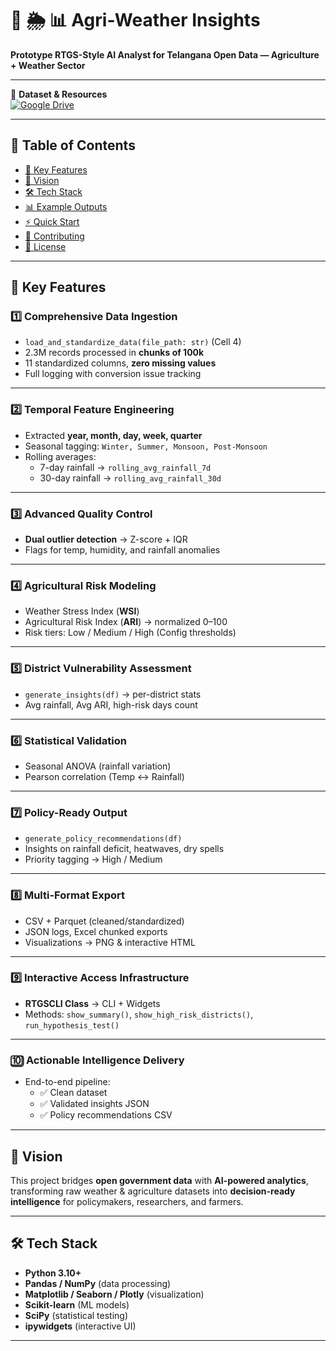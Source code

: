 # 🌾 🌦️ 📊 Agri-Weather Insights  
**Prototype RTGS-Style AI Analyst for Telangana Open Data — Agriculture + Weather Sector**  

---

📂 **Dataset & Resources**  
[![Google Drive](https://img.shields.io/badge/📂%20Access%20Dataset-Google%20Drive-blue?style=flat&logo=google-drive)](https://drive.google.com/drive/folders/1XQ3lvMYUm0kvVloAyEhnxs9hYEToP18H?usp=drive_link)  

---

## 📑 Table of Contents
- [🔑 Key Features](#-key-features)  
- [🚀 Vision](#-vision)  
- [🛠️ Tech Stack](#️-tech-stack)  
- [📊 Example Outputs](#-example-outputs)  
- [⚡ Quick Start](#-quick-start)  
- [🤝 Contributing](#-contributing)  
- [📜 License](#-license)  

---

## 🔑 Key Features  

### 1️⃣ Comprehensive Data Ingestion  
- `load_and_standardize_data(file_path: str)` (Cell 4)  
- 2.3M records processed in **chunks of 100k**  
- 11 standardized columns, **zero missing values**  
- Full logging with conversion issue tracking  

---

### 2️⃣ Temporal Feature Engineering  
- Extracted **year, month, day, week, quarter**  
- Seasonal tagging: `Winter, Summer, Monsoon, Post-Monsoon`  
- Rolling averages:  
  - 7-day rainfall → `rolling_avg_rainfall_7d`  
  - 30-day rainfall → `rolling_avg_rainfall_30d`  

---

### 3️⃣ Advanced Quality Control  
- **Dual outlier detection** → Z-score + IQR  
- Flags for temp, humidity, and rainfall anomalies  

---

### 4️⃣ Agricultural Risk Modeling  
- Weather Stress Index (**WSI**)  
- Agricultural Risk Index (**ARI**) → normalized 0–100  
- Risk tiers: Low / Medium / High (Config thresholds)  

---

### 5️⃣ District Vulnerability Assessment  
- `generate_insights(df)` → per-district stats  
- Avg rainfall, Avg ARI, high-risk days count  

---

### 6️⃣ Statistical Validation  
- Seasonal ANOVA (rainfall variation)  
- Pearson correlation (Temp ↔ Rainfall)  

---

### 7️⃣ Policy-Ready Output  
- `generate_policy_recommendations(df)`  
- Insights on rainfall deficit, heatwaves, dry spells  
- Priority tagging → High / Medium  

---

### 8️⃣ Multi-Format Export  
- CSV + Parquet (cleaned/standardized)  
- JSON logs, Excel chunked exports  
- Visualizations → PNG & interactive HTML  

---

### 9️⃣ Interactive Access Infrastructure  
- **RTGSCLI Class** → CLI + Widgets  
- Methods: `show_summary()`, `show_high_risk_districts()`, `run_hypothesis_test()`  

---

### 🔟 Actionable Intelligence Delivery  
- End-to-end pipeline:  
  - ✅ Clean dataset  
  - ✅ Validated insights JSON  
  - ✅ Policy recommendations CSV  

---

## 🚀 Vision  
This project bridges **open government data** with **AI-powered analytics**, transforming raw weather & agriculture datasets into **decision-ready intelligence** for policymakers, researchers, and farmers.  

---

## 🛠️ Tech Stack  
- **Python 3.10+**  
- **Pandas / NumPy** (data processing)  
- **Matplotlib / Seaborn / Plotly** (visualization)  
- **Scikit-learn** (ML models)  
- **SciPy** (statistical testing)  
- **ipywidgets** (interactive UI)  

---

